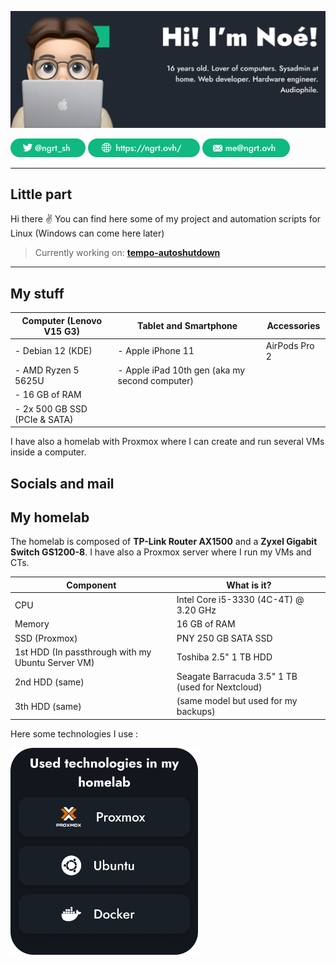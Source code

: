 ![banner](https://github.com/ngrt-sh/ngrt-sh/blob/main/Github%20Banner.png?raw=true)

[![X](https://github.com/ngrt-sh/ngrt-sh/blob/main/X.png?raw=true)](https://x.com/ngrt_sh) [![Website](https://github.com/ngrt-sh/ngrt-sh/blob/main/Website%20btn.png?raw=true)](https://ngrt.ovh/) [![Mail](https://github.com/ngrt-sh/ngrt-sh/blob/main/Mail%20btn.png?raw=true)](mailto:me@ngrt.ovh)

---

## Little part 

Hi there ✌ You can find here some of my project and automation scripts for Linux (Windows can come here later)

> Currently working on: [**tempo-autoshutdown**](https://github.com/ngrt-sh/tempo-autoshutdown)

---

## My stuff

| Computer (Lenovo V15 G3)         | Tablet and Smartphone                          | Accessories   |
|----------------------------------|------------------------------------------------|---------------|
| - Debian 12 (KDE)                | - Apple iPhone 11                              | AirPods Pro 2 |
| - AMD Ryzen 5 5625U              | - Apple iPad 10th gen (aka my second computer) |
| - 16 GB of RAM
| - 2x 500 GB SSD (PCIe & SATA)

I have also a homelab with Proxmox where I can create and run several VMs inside a computer.

## Socials and mail

## My homelab

The homelab is composed of **TP-Link Router AX1500** and a **Zyxel Gigabit Switch GS1200-8**.
I have also a Proxmox server where I run my VMs and CTs.

| Component                                           | What is it?                                                   |
|-----------------------------------------------------|---------------------------------------------------------------|
| CPU                                                 | Intel Core i5-3330 (4C-4T) @ 3.20 GHz                         |
| Memory                                              | 16 GB of RAM                                                  |
| SSD (Proxmox)                                       | PNY 250 GB SATA SSD                                           |
| 1st HDD (In passthrough with my Ubuntu Server VM)   | Toshiba 2.5" 1 TB HDD                                         |
| 2nd HDD (same)                                      | Seagate Barracuda 3.5" 1 TB (used for Nextcloud)              |
| 3th HDD (same)                                      | (same model but used for my backups)                          |

Here some technologies I use :

<img src="https://github.com/ngrt-sh/ngrt-sh/blob/main/Used%20technos.png?raw=true" alt="Technos" width="300"/>
